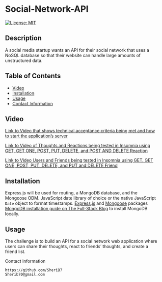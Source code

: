 # Social-Network-API
<!-- license badge -->
[![License: MIT](https://img.shields.io/badge/License-MIT-yellow.svg)](https://opensource.org/licenses/MIT)

## Description
A social media startup wants an API for their social network that uses a NoSQL database so that their website can handle large amounts of unstructured data.

## Table of Contents
* [Video](#Video)
* [Installation](#Installation)
* [Usage](#Usage)
* [Contact Information](#Contact-Info)

## Video

[Link to Video that shows technical acceptance criteria being met and how to start the application’s server](https://drive.google.com/file/d/1HO4kJMqwwcNKqTMb-DpdA5SVBMLcK7NT/view)


[Link to Video of Thoughts and Reactions being tested in Insomnia using GET, GET ONE, POST, PUT, DELETE, and POST AND DELETE Reaction](https://drive.google.com/file/d/1u-wvd9_tMx6lcnLCSenhmkfJ1z5giLk_/view) 

[Link to Video Users and Friends being tested in Insomnia using GET, GET ONE, POST, PUT, DELETE, and PUT and DELETE Friend](https://drive.google.com/file/d/1ZAQWd_k_gcqAfXLMvlAsE6FLzcD_M62_/view)








 ## Installation
  Express.js will be used for routing, a MongoDB database, and the Mongoose ODM. JavaScript date library of choice or the native JavaScript `Date` object to format timestamps.
  [Express.js](https://www.npmjs.com/package/express) and [Mongoose](https://www.npmjs.com/package/mongoose) packages 
  [MongoDB installation guide on The Full-Stack Blog](https://coding-boot-camp.github.io/full-stack/mongodb/how-to-install-mongodb) to install MongoDB locally.
   


## Usage
The challenge is to build an API for a social network web application where users can share their thoughts, react to friends’ thoughts, and create a friend list.







Contact Information
```
https://github.com/SheriB7
Sherib70@gmail.com